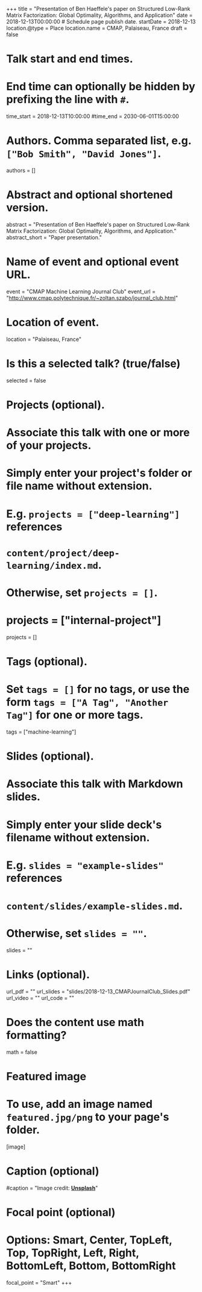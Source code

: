 +++
title = "Presentation of Ben Haeffele's paper on Structured Low-Rank Matrix Factorization: Global Optimality, Algorithms, and Application"
date = 2018-12-13T00:00:00  # Schedule page publish date.
startDate = 2018-12-13
location.@type = Place
location.name = CMAP, Palaiseau, France
draft = false

# Talk start and end times.
#   End time can optionally be hidden by prefixing the line with `#`.
time_start = 2018-12-13T10:00:00
#time_end = 2030-06-01T15:00:00

# Authors. Comma separated list, e.g. `["Bob Smith", "David Jones"]`.
authors = []

# Abstract and optional shortened version.
abstract = "Presentation of Ben Haeffele's paper on Structured Low-Rank Matrix Factorization: Global Optimality, Algorithms, and Application."
abstract_short = "Paper presentation."

# Name of event and optional event URL.
event = "CMAP Machine Learning Journal Club"
event_url = "http://www.cmap.polytechnique.fr/~zoltan.szabo/journal_club.html"

# Location of event.
location = "Palaiseau, France"

# Is this a selected talk? (true/false)
selected = false

# Projects (optional).
#   Associate this talk with one or more of your projects.
#   Simply enter your project's folder or file name without extension.
#   E.g. `projects = ["deep-learning"]` references 
#   `content/project/deep-learning/index.md`.
#   Otherwise, set `projects = []`.
# projects = ["internal-project"]
projects = []

# Tags (optional).
#   Set `tags = []` for no tags, or use the form `tags = ["A Tag", "Another Tag"]` for one or more tags.
tags = ["machine-learning"]

# Slides (optional).
#   Associate this talk with Markdown slides.
#   Simply enter your slide deck's filename without extension.
#   E.g. `slides = "example-slides"` references 
#   `content/slides/example-slides.md`.
#   Otherwise, set `slides = ""`.
slides = ""

# Links (optional).
url_pdf = ""
url_slides = "slides/2018-12-13_CMAPJournalClub_Slides.pdf"
url_video = ""
url_code = ""

# Does the content use math formatting?
math = false

# Featured image
# To use, add an image named `featured.jpg/png` to your page's folder. 
[image]
  # Caption (optional)
  #caption = "Image credit: [**Unsplash**](https://unsplash.com/photos/bzdhc5b3Bxs)"

  # Focal point (optional)
  # Options: Smart, Center, TopLeft, Top, TopRight, Left, Right, BottomLeft, Bottom, BottomRight
  focal_point = "Smart"
+++
